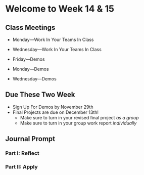 # Welcome to Week 14 & 15

## Class Meetings

* Monday—Work In Your Teams In Class
* Wednesday—Work In Your Teams In Class
* Friday—Demos

* Monday—Demos
* Wednesday—Demos

## Due These Two Week

* Sign Up For Demos by November 29th
* Final Projects are due on December 13th!
	* Make sure to turn in your revised final project *as a group*
	* Make sure to turn in your group work report *individually*
	
## Journal Prompt

### Part I: Reflect

### Part II: Apply